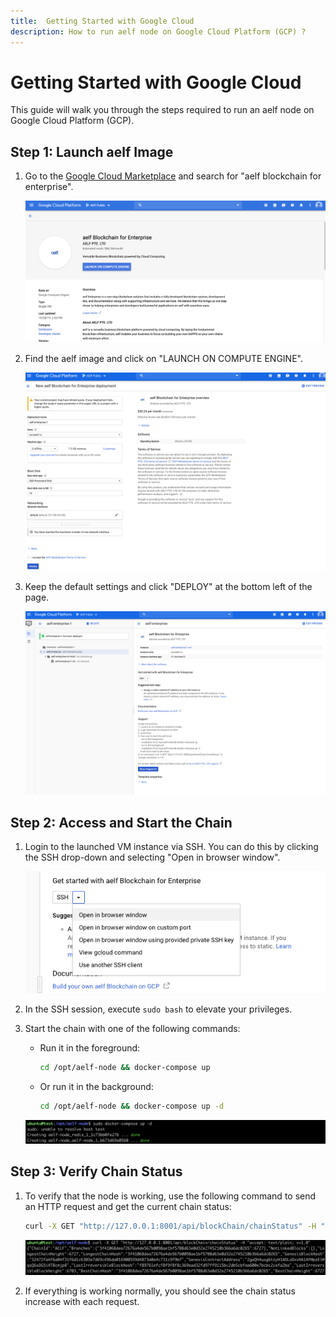 ```yaml
---
title:  Getting Started with Google Cloud
description: How to run aelf node on Google Cloud Platform (GCP) ?
---
```


# Getting Started with Google Cloud

This guide will walk you through the steps required to run an aelf node on Google Cloud Platform (GCP).

## Step 1: Launch aelf Image

1. Go to the [Google Cloud Marketplace](https://console.cloud.google.com/marketplace) and search for "aelf blockchain for enterprise".

   ![image](../../../static/img/gcp-step1.png)

2. Find the aelf image and click on "LAUNCH ON COMPUTE ENGINE".

   ![image](../../../static/img/gcp-step2-b.png)

3. Keep the default settings and click "DEPLOY" at the bottom left of the page.

   ![image](../../../static/img/gcp-deployed.png)

## Step 2: Access and Start the Chain

1. Login to the launched VM instance via SSH. You can do this by clicking the SSH drop-down and selecting "Open in browser window".

   ![image](../../../static/img/gcp-ssh-select.png)

2. In the SSH session, execute `sudo bash` to elevate your privileges.

3. Start the chain with one of the following commands:

   - Run it in the foreground:
     ```bash
     cd /opt/aelf-node && docker-compose up
     ```
   - Or run it in the background:
     ```bash
     cd /opt/aelf-node && docker-compose up -d
     ```

   ![image](../../../static/img/gcp-docker-compose.png)

## Step 3: Verify Chain Status

1. To verify that the node is working, use the following command to send an HTTP request and get the current chain status:

   ```bash
   curl -X GET "http://127.0.0.1:8001/api/blockChain/chainStatus" -H "accept: text/plain; v=1.0"
   ```

   ![image](../../../static/img/gcp-curl-chain-stat.png)

2. If everything is working normally, you should see the chain status increase with each request.
